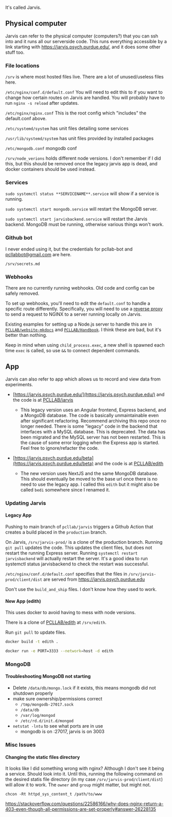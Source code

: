 It's called Jarvis.

## Physical computer

Jarvis can refer to the physical computer (computers?) that you can ssh into and it runs all our serverside code. This runs everything accessible by a link starting with https://jarvis.psych.purdue.edu/, and it does some other stuff too.

### File locations

`/srv` is where most hosted files live. There are a lot of unused/useless files here.

`/etc/nginx/conf.d/default.conf` You will need to edit this to if you want to change how certain routes on Jarvis are handled. You will probably have to run `nginx -s reload` after updates.

`/etc/nginx/nginx.conf` This is the root config which "includes" the default.conf above.

`/etc/systemd/system` has unit files detailing some services

`/usr/lib/systemd/system` has unit files provided by installed packages

`/etc/mongodb.conf` mongodb conf

`/srv/node_verions` holds different node versions. I don't remember if I did this, but this should be removed once the legacy jarvis app is dead, and docker containers should be used instead.

### Services

`sudo systemctl status **SERVICENAME**.service` will show if a service is running.

`sudo systemctl start mongodb.service` will restart the MongoDB server.

`sudo systemctl start jarvisbackend.service` will restart the Jarvis backend. MongoDB must be running, otherwise various things won't work.

### Github bot

I never ended using it, but the credentials for pcllab-bot and pcllabbot@gmail.com are here.

```
/srv/secrets.md
```

### Webhooks

There are no currently running webhooks. Old code and config can be safely removed.

To set up webhooks, you'll need to edit the `default.conf` to handle a specific route differently. Specifically, you will need to use a [reverse proxy](https://docs.nginx.com/nginx/admin-guide/web-server/reverse-proxy/) to send a request to NGINX to a server running locally on Jarvis.

Existing examples for setting up a Node.js server to handle this are in [`PCLLAB/website-mkdocs`](https://github.com/PCLLAB/website-mkdocs) and [`PCLLAB/Handbook`](https://github.com/PCLLAB/Handbook). I think these are bad, but it's better than nothing.

Keep in mind when using `child_process.exec`, a new shell is spawned each time `exec` is called, so use `&&` to connect dependent commands.

## App

Jarvis can also refer to app which allows us to record and view data from experiments.

- [https://jarvis.psych.purdue.edu/](https://jarvis.psych.purdue.edu/) and the code is at [PCLLAB/jarvis](https://github.com/PCLLAB/jarvis)

  - This legacy version uses an Angular frontend, Express backend, and a MongoDB database. The code is basically unmaintainable even after significant refactoring. Recommend archiving this repo once no longer needed. There is some "legacy" code in the backend that interfaces with a MySQL database. This is deprecated. The data has been migrated and the MySQL server has not been restarted. This is the cause of some error logging when the Express app is started. Feel free to ignore/refacter the code.

- [https://jarvis.psych.purdue.edu/beta](https://jarvis.psych.purdue.edu/beta) and the code is at [PCLLAB/edith](https://github.com/PCLLAB/edith)

  - The new version uses NextJS and the same MongoDB database. This should eventually be moved to the base url once there is no need to use the legacy app. I called this `edith` but it might also be called `bedi` somewhere since I renamed it.

### Updating Jarvis

#### Legacy App

Pushing to main branch of `pcllab/jarvis` triggers a Github Action that creates a build placed in the `production` branch.

On Jarvis, `/srv/jarvis-prod/` is a clone of the production branch. Running `git pull` updates the code. This updates the client files, but does not restart the running Express server. Running `systemctl restart jarvisbackend` will actually restart the server. It's a good idea to run systemctl status jarvisbackend to check the restart was successful.

`/etc/nginx/conf.d/default.conf` specifies that the files in `/srv/jarvis-prod/client/dist` are served from https://jarvis.psych.purdue.edu

Don't use the `build_and_ship` files. I don't know how they used to work.

#### New App (edith)

This uses docker to avoid having to mess with node versions.

There is a clone of [PCLLAB/edith](https://github.com/PCLLAB/edith) at `/srv/edith`.

Run `git pull` to update files.

```sh title="/srv/edith/"
docker build -t edith .

docker run -e PORT=3333 --network=host -d edith
```

### MongoDB

#### Troubleshooting MongoDB not starting

- Delete `/data/db/mongo.lock` if it exists, this means mongodb did not shutdown properly
- make sure ownership/permissions correct
  - `/tmp/mongodb-27017.sock`
  - `/data/db`
  - `/var/log/mongod`
  - `/etc/rd.d/init.d/mongod`
- `netstat -lntu` to see what ports are in use
  - mongodb is on :27017, jarvis is on 3003

### Misc Issues

#### Changing the static files directory

It looks like I did something wrong with nginx? Although I don't see it being a service. Should look into it. Until this, running the following command on the desired statis file directory (in my case `/srv/jarvis-prod/client/dist`) will allow it to work. The `owner` and `group` might matter, but might not.

`chcon -Rt httpd_sys_content_t /path/to/www`

https://stackoverflow.com/questions/22586166/why-does-nginx-return-a-403-even-though-all-permissions-are-set-properly#answer-26228135
